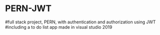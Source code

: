 # PERN-JWT
#full stack project, PERN, with authentication and authorization using JWT
#including a to do list app
made in visual studio 2019
